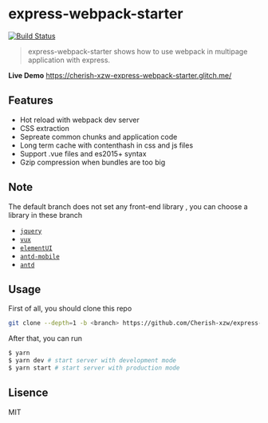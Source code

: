 # express-webpack-starter

[![Build Status](https://travis-ci.org/Cherish-xzw/express-webpack-starter.svg?branch=master)](https://travis-ci.org/Cherish-xzw/express-webpack-starter)

> express-webpack-starter shows how to use webpack in multipage application with express.

**Live Demo** https://cherish-xzw-express-webpack-starter.glitch.me/

## Features

* Hot reload with webpack dev server
* CSS extraction
* Sepreate common chunks and application code
* Long term cache with contenthash in css and js files
* Support .vue files and es2015+ syntax
* Gzip compression when bundles are too big

## Note

The default branch does not set any front-end library , you can choose a library in these branch

* [`jquery`](https://github.com/Cherish-xzw/express-webpack-starter/tree/jquery)
* [`vux`](https://github.com/Cherish-xzw/express-webpack-starter/tree/vux)
* [`elementUI`](https://github.com/Cherish-xzw/express-webpack-starter/tree/element)
* [`antd-mobile`](https://github.com/Cherish-xzw/express-webpack-starter/tree/antd)
* [`antd`](https://github.com/Cherish-xzw/express-webpack-starter/tree/antd)

## Usage

First of all, you should clone this repo

```sh
git clone --depth=1 -b <branch> https://github.com/Cherish-xzw/express-webpack-starter MyAwesomeApp
```

After that, you can run

```sh
$ yarn
$ yarn dev # start server with development mode
$ yarn start # start server with production mode
```

## Lisence

MIT
